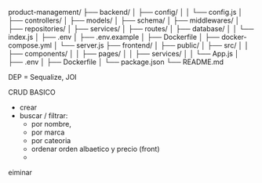 product-management/
├── backend/
│   ├── config/
│   │   └── config.js
│   ├── controllers/
│   ├── models/
│   ├── schema/
│   ├── middlewares/
│   ├── repositories/
│   ├── services/
│   ├── routes/
│   ├── database/
│   │   └── index.js
│   ├── .env
│   ├── .env.example
│   ├── Dockerfile
│   ├── docker-compose.yml
│   └── server.js
├── frontend/
│   ├── public/
│   ├── src/
│   │   ├── components/
│   │   ├── pages/
│   │   ├── services/
│   │   └── App.js
│   ├── .env
│   ├── Dockerfile
│   └── package.json
└── README.md


DEP = Sequalize, JOI

CRUD BASICO

- crear
- buscar / filtrar: 
    - por nombre,
    - por marca
    - por cateoria
    - ordenar orden albaetico y precio (front)
    -

eiminar

